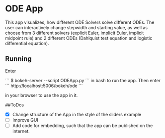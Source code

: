 # ODE App
This app visualizes, how different ODE Solvers solve different ODEs. The user can interactively change stepwidth and starting value, as well as choose from 3 different solvers (explicit Euler, implicit Euler, implicit midpoint rule) and 2 different ODEs (Dahlquist test equation and logistic differential equation).

## Running
Enter 

´´´
$ bokeh-server --script ODEApp.py
´´´
in bash to run the app. Then enter
´´´
http://localhost:5006/bokeh/ode
´´´

in your browser to use the app in it.

##ToDos
- [x] Change structure of the App in the style of the sliders example
- [ ] Improve GUI
- [ ] Add code for embedding, such that the app can be published on the internet.
